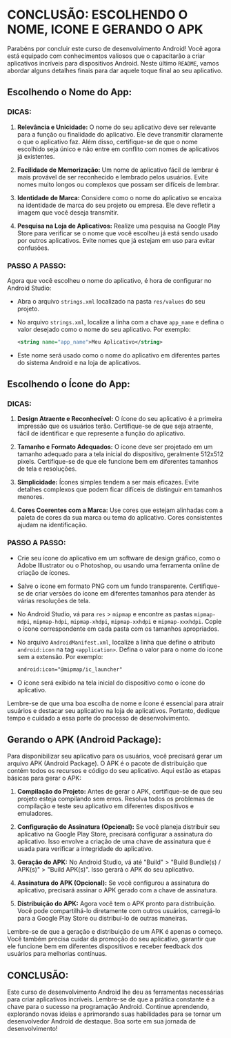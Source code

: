 # CONCLUSÃO: ESCOLHENDO O NOME, ICONE E GERANDO O APK
Parabéns por concluir este curso de desenvolvimento Android! Você agora está equipado com conhecimentos valiosos que o capacitarão a criar aplicativos incríveis para dispositivos Android. Neste último `README`, vamos abordar alguns detalhes finais para dar aquele toque final ao seu aplicativo.

## Escolhendo o Nome do App:
### DICAS:
1. **Relevância e Unicidade:** O nome do seu aplicativo deve ser relevante para a função ou finalidade do aplicativo. Ele deve transmitir claramente o que o aplicativo faz. Além disso, certifique-se de que o nome escolhido seja único e não entre em conflito com nomes de aplicativos já existentes.

2. **Facilidade de Memorização:** Um nome de aplicativo fácil de lembrar é mais provável de ser reconhecido e lembrado pelos usuários. Evite nomes muito longos ou complexos que possam ser difíceis de lembrar.

3. **Identidade de Marca:** Considere como o nome do aplicativo se encaixa na identidade de marca do seu projeto ou empresa. Ele deve refletir a imagem que você deseja transmitir.

4. **Pesquisa na Loja de Aplicativos:** Realize uma pesquisa na Google Play Store para verificar se o nome que você escolheu já está sendo usado por outros aplicativos. Evite nomes que já estejam em uso para evitar confusões.

### PASSO A PASSO:
Agora que você escolheu o nome do aplicativo, é hora de configurar no Android Studio:

- Abra o arquivo `strings.xml` localizado na pasta `res/values` do seu projeto.

- No arquivo `strings.xml`, localize a linha com a chave `app_name` e defina o valor desejado como o nome do seu aplicativo. Por exemplo:

    ```xml
    <string name="app_name">Meu Aplicativo</string>
    ```

- Este nome será usado como o nome do aplicativo em diferentes partes do sistema Android e na loja de aplicativos.

## Escolhendo o Ícone do App:
### DICAS:
1. **Design Atraente e Reconhecível:** O ícone do seu aplicativo é a primeira impressão que os usuários terão. Certifique-se de que seja atraente, fácil de identificar e que represente a função do aplicativo.

2. **Tamanho e Formato Adequados:** O ícone deve ser projetado em um tamanho adequado para a tela inicial do dispositivo, geralmente 512x512 pixels. Certifique-se de que ele funcione bem em diferentes tamanhos de tela e resoluções.

3. **Simplicidade:** Ícones simples tendem a ser mais eficazes. Evite detalhes complexos que podem ficar difíceis de distinguir em tamanhos menores.

4. **Cores Coerentes com a Marca:** Use cores que estejam alinhadas com a paleta de cores da sua marca ou tema do aplicativo. Cores consistentes ajudam na identificação.

### PASSO A PASSO:
- Crie seu ícone do aplicativo em um software de design gráfico, como o Adobe Illustrator ou o Photoshop, ou usando uma ferramenta online de criação de ícones.

- Salve o ícone em formato PNG com um fundo transparente. Certifique-se de criar versões do ícone em diferentes tamanhos para atender às várias resoluções de tela.

- No Android Studio, vá para `res` > `mipmap` e encontre as pastas `mipmap-mdpi`, `mipmap-hdpi`, `mipmap-xhdpi`, `mipmap-xxhdpi` e `mipmap-xxxhdpi`. Copie o ícone correspondente em cada pasta com os tamanhos apropriados.

- No arquivo `AndroidManifest.xml`, localize a linha que define o atributo `android:icon` na tag `<application>`. Defina o valor para o nome do ícone sem a extensão. Por exemplo:

    ```xml
    android:icon="@mipmap/ic_launcher"
    ```

- O ícone será exibido na tela inicial do dispositivo como o ícone do aplicativo.

Lembre-se de que uma boa escolha de nome e ícone é essencial para atrair usuários e destacar seu aplicativo na loja de aplicativos. Portanto, dedique tempo e cuidado a essa parte do processo de desenvolvimento.

## Gerando o APK (Android Package):
Para disponibilizar seu aplicativo para os usuários, você precisará gerar um arquivo APK (Android Package). O APK é o pacote de distribuição que contém todos os recursos e código do seu aplicativo. Aqui estão as etapas básicas para gerar o APK:

1. **Compilação do Projeto:** Antes de gerar o APK, certifique-se de que seu projeto esteja compilando sem erros. Resolva todos os problemas de compilação e teste seu aplicativo em diferentes dispositivos e emuladores.

2. **Configuração de Assinatura (Opcional):** Se você planeja distribuir seu aplicativo na Google Play Store, precisará configurar a assinatura do aplicativo. Isso envolve a criação de uma chave de assinatura que é usada para verificar a integridade do aplicativo.

3. **Geração do APK:** No Android Studio, vá até "Build" > "Build Bundle(s) / APK(s)" > "Build APK(s)". Isso gerará o APK do seu aplicativo.

4. **Assinatura do APK (Opcional):** Se você configurou a assinatura do aplicativo, precisará assinar o APK gerado com a chave de assinatura.

5. **Distribuição do APK:** Agora você tem o APK pronto para distribuição. Você pode compartilhá-lo diretamente com outros usuários, carregá-lo para a Google Play Store ou distribuí-lo de outras maneiras.

Lembre-se de que a geração e distribuição de um APK é apenas o começo. Você também precisa cuidar da promoção do seu aplicativo, garantir que ele funcione bem em diferentes dispositivos e receber feedback dos usuários para melhorias contínuas.

## CONCLUSÃO:
Este curso de desenvolvimento Android lhe deu as ferramentas necessárias para criar aplicativos incríveis. Lembre-se de que a prática constante é a chave para o sucesso na programação Android. Continue aprendendo, explorando novas ideias e aprimorando suas habilidades para se tornar um desenvolvedor Android de destaque. Boa sorte em sua jornada de desenvolvimento!